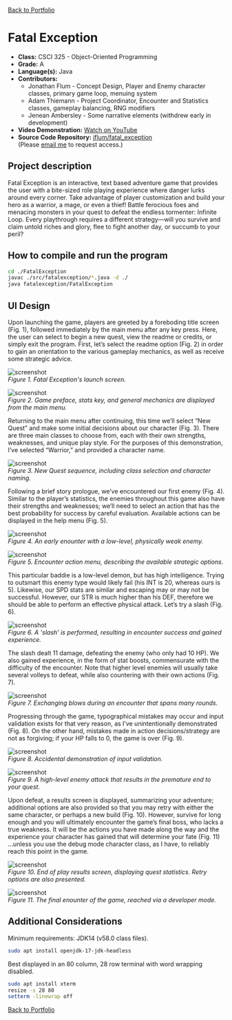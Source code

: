 [Back to Portfolio](./)

Fatal Exception
===============

-   **Class:** CSCI 325 - Object-Oriented Programming
-   **Grade:** A
-   **Language(s):** Java
-   **Contributors:**
    - Jonathan Flum - Concept Design, Player and Enemy character classes, primary game loop, menuing system 
    - Adam Thiemann - Project Coordinator, Encounter and Statistics classes, gameplay balancing, RNG modifiers 
    - Jenean Ambersley - Some narrative elements (withdrew early in development)
-   **Video Demonstration:** [Watch on YouTube](https://youtu.be/-g8ZKAGLvvU)
-   **Source Code Repository:** [jflum/fatal_exception](https://github.com/jflum/fatal_exception.git)  
    (Please [email me](mailto:jflum@csustudent.net?subject=GitHub%20Access) to request access.)

## Project description

Fatal Exception is an interactive, text based adventure game that provides the user with a bite-sized role playing experience where danger lurks around every corner. Take advantage of player customization and build your hero as a warrior, a mage, or even a thief! Battle ferocious foes and menacing monsters in your quest to defeat the endless tormenter: Infinite Loop. Every playthrough requires a different strategy—will you survive and claim untold riches and glory, flee to fight another day, or succumb to your peril?

## How to compile and run the program

```bash
cd ./FatalException
javac ./src/fatalexception/*.java -d ./
java fatalexception/FatalException
```

## UI Design

Upon launching the game, players are greeted by a foreboding title screen (Fig. 1), followed immediately by the main menu after any key press. Here, the user can select to begin a new quest, view the readme or credits, or simply exit the program. First, let’s select the readme option (Fig. 2) in order to gain an orientation to the various gameplay mechanics, as well as receive some strategic advice.

![screenshot](images/p1f1.jpg)  
*Figure 1. Fatal Exception's launch screen.*

![screenshot](images/p1f2.jpg)  
*Figure 2. Game preface, stats key, and general mechanics are displayed from the main menu.*

Returning to the main menu after continuing, this time we’ll select “New Quest” and make some initial decisions about our character (Fig. 3). There are three main classes to choose from, each with their own strengths, weaknesses, and unique play style. For the purposes of this demonstration, I’ve selected “Warrior,” and provided a character name.

![screenshot](images/p1f3.jpg)  
*Figure 3. New Quest sequence, including class selection and character naming.*

Following a brief story prologue, we’ve encountered our first enemy (Fig. 4). Similar to the player’s statistics, the enemies throughout this game also have their strengths and weaknesses; we’ll need to select an action that has the best probability for success by careful evaluation. Available actions can be displayed in the help menu (Fig. 5).

![screenshot](images/p1f4.jpg)  
*Figure 4. An early enounter with a low-level, physically weak enemy.*

![screenshot](images/p1f5.jpg)  
*Figure 5. Encounter action menu, describing the available strategic options.*

This particular baddie is a low-level demon, but has high intelligence. Trying to outsmart this enemy type would likely fail (his INT is 20, whereas ours is 5). Likewise, our SPD stats are similar and escaping may or may not be successful. However, our STR is much higher than his DEF, therefore we should be able to perform an effective physical attack. Let’s try a slash (Fig. 6).

![screenshot](images/p1f6.jpg)  
*Figure 6. A 'slash' is performed, resulting in encounter success and gained experience.*
 
The slash dealt 11 damage, defeating the enemy (who only had 10 HP). We also gained experience, in the form of stat boosts, commensurate with the difficulty of the encounter. Note that higher level enemies will usually take several volleys to defeat, while also countering with their own actions (Fig. 7). 

![screenshot](images/p1f7.jpg)  
*Figure 7. Exchanging blows during an encounter that spans many rounds.*

Progressing through the game, typographical mistakes may occur and input validation exists for that very reason, as I’ve unintentionally demonstrated (Fig. 8). On the other hand, mistakes made in action decisions/strategy are not as forgiving; if your HP falls to 0, the game is over (Fig. 9). 

![screenshot](images/p1f8.jpg)  
*Figure 8. Accidental demonstration of input validation.*

![screenshot](images/p1f9.jpg)  
*Figure 9. A high-level enemy attack that results in the premature end to your quest.*

Upon defeat, a results screen is displayed, summarizing your adventure; additional options are also provided so that you may retry with either the same character, or perhaps a new build (Fig. 10). However, survive for long enough and you will ultimately encounter the game’s final boss, who lacks a true weakness. It will be the actions you have made along the way and the experience your character has gained that will determine your fate (Fig. 11) ...unless you use the debug mode character class, as I have, to reliably reach this point in the game.

![screenshot](images/p1f10.jpg)  
*Figure 10. End of play results screen, displaying quest statistics. Retry options are also presented.*

![screenshot](images/p1f11.jpg)  
*Figure 11. The final enounter of the game, reached via a developer mode.*

## Additional Considerations

Minimum requirements: JDK14 (v58.0 class files). 
```bash
sudo apt install openjdk-17-jdk-headless
```

Best displayed in an 80 column, 28 row terminal with word wrapping disabled.
```bash
sudo apt install xterm
resize -s 28 80
setterm -linewrap off
```

[Back to Portfolio](./)
